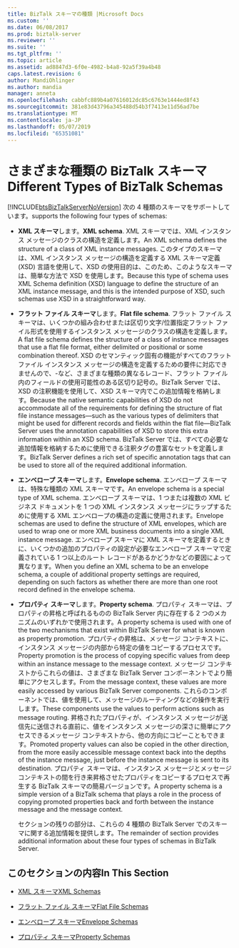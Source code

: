 ```yaml
---
title: BizTalk スキーマの種類 |Microsoft Docs
ms.custom: ''
ms.date: 06/08/2017
ms.prod: biztalk-server
ms.reviewer: ''
ms.suite: ''
ms.tgt_pltfrm: ''
ms.topic: article
ms.assetid: ad8847d3-6f0e-4982-b4a8-92a5f39a4b48
caps.latest.revision: 6
author: MandiOhlinger
ms.author: mandia
manager: anneta
ms.openlocfilehash: cabbfc889b4a07616012dc85c6763e1444ed8f43
ms.sourcegitcommit: 381e83d43796a345488d54b3f7413e11d56ad7be
ms.translationtype: MT
ms.contentlocale: ja-JP
ms.lasthandoff: 05/07/2019
ms.locfileid: "65351081"
---
```

# <a name="different-types-of-biztalk-schemas"></a><span data-ttu-id="d41dd-102">さまざまな種類の BizTalk スキーマ</span><span class="sxs-lookup"><span data-stu-id="d41dd-102">Different Types of BizTalk Schemas</span></span>
[!INCLUDE[btsBizTalkServerNoVersion](../includes/btsbiztalkservernoversion-md.md)] <span data-ttu-id="d41dd-103">次の 4 種類のスキーマをサポートしています。</span><span class="sxs-lookup"><span data-stu-id="d41dd-103">supports the following four types of schemas:</span></span>  
  
- <span data-ttu-id="d41dd-104">**XML スキーマ**します。</span><span class="sxs-lookup"><span data-stu-id="d41dd-104">**XML schema**.</span></span> <span data-ttu-id="d41dd-105">XML スキーマでは、XML インスタンス メッセージのクラスの構造を定義します。</span><span class="sxs-lookup"><span data-stu-id="d41dd-105">An XML schema defines the structure of a class of XML instance messages.</span></span> <span data-ttu-id="d41dd-106">このタイプのスキーマは、XML インスタンス メッセージの構造を定義する XML スキーマ定義 (XSD) 言語を使用して、XSD の使用目的は、このため、このようなスキーマは、簡単な方法で XSD を使用します。</span><span class="sxs-lookup"><span data-stu-id="d41dd-106">Because this type of schema uses XML Schema definition (XSD) language to define the structure of an XML instance message, and this is the intended purpose of XSD, such schemas use XSD in a straightforward way.</span></span>  
  
- <span data-ttu-id="d41dd-107">**フラット ファイル スキーマ**します。</span><span class="sxs-lookup"><span data-stu-id="d41dd-107">**Flat file schema**.</span></span> <span data-ttu-id="d41dd-108">フラット ファイル スキーマは、いくつかの組み合わせまたは区切り文字/位置指定フラット ファイル形式を使用するインスタンス メッセージのクラスの構造を定義します。</span><span class="sxs-lookup"><span data-stu-id="d41dd-108">A flat file schema defines the structure of a class of instance messages that use a flat file format, either delimited or positional or some combination thereof.</span></span> <span data-ttu-id="d41dd-109">XSD のセマンティック固有の機能がすべてのフラット ファイル インスタンス メッセージの構造を定義するための要件に対応できませんので、-など、さまざまな種類の異なるレコード、フラット ファイル内のフィールドの使用可能性のある区切り記号の。BizTalk Server では、XSD の注釈機能を使用して、XSD スキーマ内でこの追加情報を格納します。</span><span class="sxs-lookup"><span data-stu-id="d41dd-109">Because the native semantic capabilities of XSD do not accommodate all of the requirements for defining the structure of flat file instance messages—such as the various types of delimiters that might be used for different records and fields within the flat file—BizTalk Server uses the annotation capabilities of XSD to store this extra information within an XSD schema.</span></span> <span data-ttu-id="d41dd-110">BizTalk Server では、すべての必要な追加情報を格納するために使用できる注釈タグの豊富なセットを定義します。</span><span class="sxs-lookup"><span data-stu-id="d41dd-110">BizTalk Server defines a rich set of specific annotation tags that can be used to store all of the required additional information.</span></span>  
  
- <span data-ttu-id="d41dd-111">**エンベロープ スキーマ**します。</span><span class="sxs-lookup"><span data-stu-id="d41dd-111">**Envelope schema**.</span></span> <span data-ttu-id="d41dd-112">エンベロープ スキーマは、特殊な種類の XML スキーマです。</span><span class="sxs-lookup"><span data-stu-id="d41dd-112">An envelope schema is a special type of XML schema.</span></span> <span data-ttu-id="d41dd-113">エンベロープ スキーマは、1 つまたは複数の XML ビジネス ドキュメントを 1 つの XML インスタンス メッセージにラップするために使用する XML エンベロープの構造の定義に使用されます。</span><span class="sxs-lookup"><span data-stu-id="d41dd-113">Envelope schemas are used to define the structure of XML envelopes, which are used to wrap one or more XML business documents into a single XML instance message.</span></span> <span data-ttu-id="d41dd-114">エンベロープ スキーマに XML スキーマを定義するときに、いくつかの追加のプロパティの設定が必要なエンベロープ スキーマで定義されている 1 つ以上のルート レコードがあるかどうかなどの要因によって異なります。</span><span class="sxs-lookup"><span data-stu-id="d41dd-114">When you define an XML schema to be an envelope schema, a couple of additional property settings are required, depending on such factors as whether there are more than one root record defined in the envelope schema.</span></span>  
  
- <span data-ttu-id="d41dd-115">**プロパティ スキーマ**します。</span><span class="sxs-lookup"><span data-stu-id="d41dd-115">**Property schema**.</span></span> <span data-ttu-id="d41dd-116">プロパティ スキーマは、プロパティの昇格と呼ばれるものの BizTalk Server 内に存在する 2 つのメカニズムのいずれかで使用されます。</span><span class="sxs-lookup"><span data-stu-id="d41dd-116">A property schema is used with one of the two mechanisms that exist within BizTalk Server for what is known as property promotion.</span></span> <span data-ttu-id="d41dd-117">プロパティの昇格は、メッセージ コンテキストに、インスタンス メッセージの内部から特定の値をコピーするプロセスです。</span><span class="sxs-lookup"><span data-stu-id="d41dd-117">Property promotion is the process of copying specific values from deep within an instance message to the message context.</span></span> <span data-ttu-id="d41dd-118">メッセージ コンテキストからこれらの値は、さまざまな BizTalk Server コンポーネントでより簡単にアクセスします。</span><span class="sxs-lookup"><span data-stu-id="d41dd-118">From the message context, these values are more easily accessed by various BizTalk Server components.</span></span> <span data-ttu-id="d41dd-119">これらのコンポーネントでは、値を使用して、メッセージのルーティングなどの操作を実行します。</span><span class="sxs-lookup"><span data-stu-id="d41dd-119">These components use the values to perform actions such as message routing.</span></span> <span data-ttu-id="d41dd-120">昇格されたプロパティが、インスタンス メッセージが送信先に送信される直前に、値をインスタンス メッセージの深さに簡単にアクセスできるメッセージ コンテキストから、他の方向にコピーこともできます。</span><span class="sxs-lookup"><span data-stu-id="d41dd-120">Promoted property values can also be copied in the other direction, from the more easily accessible message context back into the depths of the instance message, just before the instance message is sent to its destination.</span></span> <span data-ttu-id="d41dd-121">プロパティ スキーマは、インスタンス メッセージとメッセージ コンテキストの間を行き来昇格させたプロパティをコピーするプロセスで再生する BizTalk スキーマの簡易バージョンです。</span><span class="sxs-lookup"><span data-stu-id="d41dd-121">A property schema is a simple version of a BizTalk schema that plays a role in the process of copying promoted properties back and forth between the instance message and the message context.</span></span>  
  
  <span data-ttu-id="d41dd-122">セクションの残りの部分は、これらの 4 種類の BizTalk Server でのスキーマに関する追加情報を提供します。</span><span class="sxs-lookup"><span data-stu-id="d41dd-122">The remainder of section provides additional information about these four types of schemas in BizTalk Server.</span></span>  
  
## <a name="in-this-section"></a><span data-ttu-id="d41dd-123">このセクションの内容</span><span class="sxs-lookup"><span data-stu-id="d41dd-123">In This Section</span></span>  
  
-   [<span data-ttu-id="d41dd-124">XML スキーマ</span><span class="sxs-lookup"><span data-stu-id="d41dd-124">XML Schemas</span></span>](../core/xml-schemas.md)  
  
-   [<span data-ttu-id="d41dd-125">フラット ファイル スキーマ</span><span class="sxs-lookup"><span data-stu-id="d41dd-125">Flat File Schemas</span></span>](../core/flat-file-schemas.md)  
  
-   [<span data-ttu-id="d41dd-126">エンベロープ スキーマ</span><span class="sxs-lookup"><span data-stu-id="d41dd-126">Envelope Schemas</span></span>](../core/envelope-schemas.md)  
  
-   [<span data-ttu-id="d41dd-127">プロパティ スキーマ</span><span class="sxs-lookup"><span data-stu-id="d41dd-127">Property Schemas</span></span>](../core/property-schemas.md)